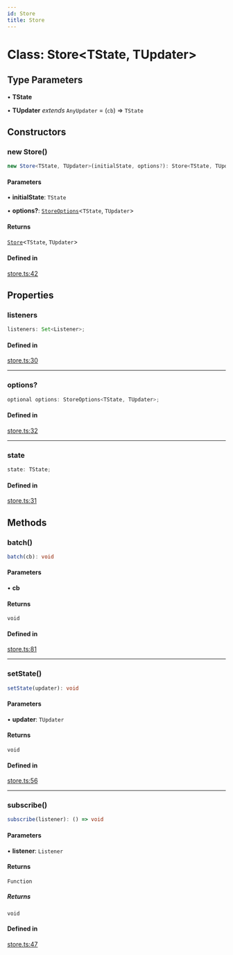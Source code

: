 ```yaml
---
id: Store
title: Store
---
```


# Class: Store\<TState, TUpdater\>

## Type Parameters

• **TState**

• **TUpdater** *extends* `AnyUpdater` = (`cb`) => `TState`

## Constructors

### new Store()

```ts
new Store<TState, TUpdater>(initialState, options?): Store<TState, TUpdater>
```

#### Parameters

• **initialState**: `TState`

• **options?**: [`StoreOptions`](../interfaces/storeoptions.md)\<`TState`, `TUpdater`\>

#### Returns

[`Store`](store.md)\<`TState`, `TUpdater`\>

#### Defined in

[store.ts:42](https://github.com/TanStack/store/blob/main/packages/store/src/store.ts#L42)

## Properties

### listeners

```ts
listeners: Set<Listener>;
```

#### Defined in

[store.ts:30](https://github.com/TanStack/store/blob/main/packages/store/src/store.ts#L30)

***

### options?

```ts
optional options: StoreOptions<TState, TUpdater>;
```

#### Defined in

[store.ts:32](https://github.com/TanStack/store/blob/main/packages/store/src/store.ts#L32)

***

### state

```ts
state: TState;
```

#### Defined in

[store.ts:31](https://github.com/TanStack/store/blob/main/packages/store/src/store.ts#L31)

## Methods

### batch()

```ts
batch(cb): void
```

#### Parameters

• **cb**

#### Returns

`void`

#### Defined in

[store.ts:81](https://github.com/TanStack/store/blob/main/packages/store/src/store.ts#L81)

***

### setState()

```ts
setState(updater): void
```

#### Parameters

• **updater**: `TUpdater`

#### Returns

`void`

#### Defined in

[store.ts:56](https://github.com/TanStack/store/blob/main/packages/store/src/store.ts#L56)

***

### subscribe()

```ts
subscribe(listener): () => void
```

#### Parameters

• **listener**: `Listener`

#### Returns

`Function`

##### Returns

`void`

#### Defined in

[store.ts:47](https://github.com/TanStack/store/blob/main/packages/store/src/store.ts#L47)
